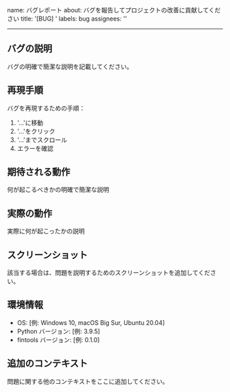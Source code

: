 name: バグレポート
about: バグを報告してプロジェクトの改善に貢献してください
title: '[BUG] '
labels: bug
assignees: ''

---

## バグの説明
バグの明確で簡潔な説明を記載してください。

## 再現手順
バグを再現するための手順：
1. '...'に移動
2. '...'をクリック
3. '...'までスクロール
4. エラーを確認

## 期待される動作
何が起こるべきかの明確で簡潔な説明

## 実際の動作
実際に何が起こったかの説明

## スクリーンショット
該当する場合は、問題を説明するためのスクリーンショットを追加してください。

## 環境情報
 - OS: [例: Windows 10, macOS Big Sur, Ubuntu 20.04]
 - Python バージョン: [例: 3.9.5]
 - fintools バージョン: [例: 0.1.0]

## 追加のコンテキスト
問題に関する他のコンテキストをここに追加してください。